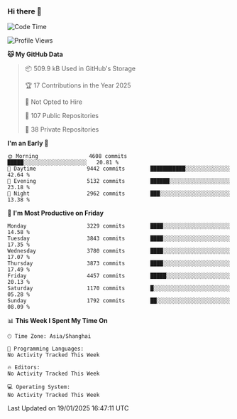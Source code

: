 ### Hi there 👋

<!--
**qbosen/qbosen** is a ✨ _special_ ✨ repository because its `README.md` (this file) appears on your GitHub profile.

Here are some ideas to get you started:

- 🔭 I’m currently working on ...
- 🌱 I’m currently learning ...
- 👯 I’m looking to collaborate on ...
- 🤔 I’m looking for help with ...
- 💬 Ask me about ...
- 📫 How to reach me: ...
- 😄 Pronouns: ...
- ⚡ Fun fact: ...
-->

<!--START_SECTION:waka-->
![Code Time](http://img.shields.io/badge/Code%20Time-2%2C111%20hrs%2036%20mins-blue)

![Profile Views](http://img.shields.io/badge/Profile%20Views-0-blue)

**🐱 My GitHub Data** 

> 📦 509.9 kB Used in GitHub's Storage 
 > 
> 🏆 17 Contributions in the Year 2025
 > 
> 🚫 Not Opted to Hire
 > 
> 📜 107 Public Repositories 
 > 
> 🔑 38 Private Repositories 
 > 
**I'm an Early 🐤** 

```text
🌞 Morning                4608 commits        █████░░░░░░░░░░░░░░░░░░░░   20.81 % 
🌆 Daytime                9442 commits        ███████████░░░░░░░░░░░░░░   42.64 % 
🌃 Evening                5132 commits        ██████░░░░░░░░░░░░░░░░░░░   23.18 % 
🌙 Night                  2962 commits        ███░░░░░░░░░░░░░░░░░░░░░░   13.38 % 
```
📅 **I'm Most Productive on Friday** 

```text
Monday                   3229 commits        ████░░░░░░░░░░░░░░░░░░░░░   14.58 % 
Tuesday                  3843 commits        ████░░░░░░░░░░░░░░░░░░░░░   17.35 % 
Wednesday                3780 commits        ████░░░░░░░░░░░░░░░░░░░░░   17.07 % 
Thursday                 3873 commits        ████░░░░░░░░░░░░░░░░░░░░░   17.49 % 
Friday                   4457 commits        █████░░░░░░░░░░░░░░░░░░░░   20.13 % 
Saturday                 1170 commits        █░░░░░░░░░░░░░░░░░░░░░░░░   05.28 % 
Sunday                   1792 commits        ██░░░░░░░░░░░░░░░░░░░░░░░   08.09 % 
```


📊 **This Week I Spent My Time On** 

```text
🕑︎ Time Zone: Asia/Shanghai

💬 Programming Languages: 
No Activity Tracked This Week

🔥 Editors: 
No Activity Tracked This Week

💻 Operating System: 
No Activity Tracked This Week
```


 Last Updated on 19/01/2025 16:47:11 UTC
<!--END_SECTION:waka-->
